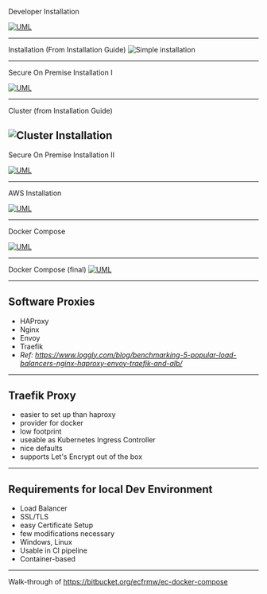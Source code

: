 Developer Installation

[![UML](http://localhost:8080/svg/oyjFILL8JKuiA528vk9qTLPmB2ZWKW02NLrTCEsTMfcSav-OZI88LESKuCiLoyML1z9VcGRI79cQavDVdfQP1nTN0gfpSL9IgERYJ4aiIKnAB4Q89HO3hKr9ughbuWAQNvgYa5IKNrwSMWGooGd219a34zNLjOCwqqh18oGa04K2Q3zK5A84eXXeE502nWO0)](http://localhost:8080/uml/oyjFILL8JKuiA528vk9qTLPmB2ZWKW02NLrTCEsTMfcSav-OZI88LESKuCiLoyML1z9VcGRI79cQavDVdfQP1nTN0gfpSL9IgERYJ4aiIKnAB4Q89HO3hKr9ughbuWAQNvgYa5IKNrwSMWGooGd219a34zNLjOCwqqh18oGa04K2Q3zK5A84eXXeE502nWO0)

----
Installation (From Installation Guide)
![Simple installation](http://ecpedia.eu.tieto.com/rest/gliffy/1.0/embeddedDiagrams/44d5f37b-562c-4615-97cc-1da9f6cc0296.png)

----
Secure On Premise Installation I

[![UML](http://localhost:8080/svg/VOz12i8m44NNdLFC1OBeqaN1j88WGg7TYBX8cnHAOnBIQkdjJM9JT6Csy_F_v4r6QIvGDCoOBTuWEOkvaPhrWEuGGdo1v9ZXmHZSe1EqkCGmr5m_MASmw4ohqMefXOKxW5hHEu_-1w6iwONYGPV2lhu0S-iVNuMKUcexvNtEHbQpmSDvlQ1pwXDmdtzohAsU1c5zH3_IXz4b94tZodiyLLLH_cPkPFHXwND-c0RBFklTzKRz1W00)](http://localhost:8080/uml/VOz12i8m44NNdLFC1OBeqaN1j88WGg7TYBX8cnHAOnBIQkdjJM9JT6Csy_F_v4r6QIvGDCoOBTuWEOkvaPhrWEuGGdo1v9ZXmHZSe1EqkCGmr5m_MASmw4ohqMefXOKxW5hHEu_-1w6iwONYGPV2lhu0S-iVNuMKUcexvNtEHbQpmSDvlQ1pwXDmdtzohAsU1c5zH3_IXz4b94tZodiyLLLH_cPkPFHXwND-c0RBFklTzKRz1W00)

----
Cluster (from Installation Guide)

![Cluster Installation](http://ecpedia.eu.tieto.com/rest/gliffy/1.0/embeddedDiagrams/49069268-8741-4386-99a4-4a64fe502105.png)
----
Secure On Premise Installation II

[![UML](http://localhost:8080/svg/dP312i8m38RFvYdo0aLqEtaGd0g22iAyY7Z8rWfYRSUc3j_UfdReH0JjfN--F_bROgnKg78gYXvkeJDNjrnREWAw8uJW2phJCOwA0hleHB9QDgQ_9_P41uDUZwqvbrPhLS8Em72qpZXsOKdwZeGqcVp5zq_tkUVR8wccgshFH7_CnB_DtFRSlr5Qstf_CCmbdIcZYlDa5j8c2JjkRHU9MMdhIfNi90_9NaE560vv8mEShTUh59pqAEp_WTkq_v56xzHzDH08OGxxJqA8QTVHMnq_QnVLw3i0)](http://localhost:8080/uml/dP312i8m38RFvYdo0aLqEtaGd0g22iAyY7Z8rWfYRSUc3j_UfdReH0JjfN--F_bROgnKg78gYXvkeJDNjrnREWAw8uJW2phJCOwA0hleHB9QDgQ_9_P41uDUZwqvbrPhLS8Em72qpZXsOKdwZeGqcVp5zq_tkUVR8wccgshFH7_CnB_DtFRSlr5Qstf_CCmbdIcZYlDa5j8c2JjkRHU9MMdhIfNi90_9NaE560vv8mEShTUh59pqAEp_WTkq_v56xzHzDH08OGxxJqA8QTVHMnq_QnVLw3i0)

----
AWS Installation

[![UML](http://localhost:8080/svg/bP1D2y8m38RFvbS4xqLqDm-3RGg22eE98kAXspeGwphcnnZYVxVfEcKYWhtapPFcRPf4gckAVMyJuJeC-dW7o5KgK2IyA8QuWzvSr8bK_0Ye3sEC0lIc0Nf5WGFKmW-NRT74YJhnGuv61og_b4fAKSBUMikORBs5_oBciH7HNxQHv3VHxN7-wwapkhyLKgegE-J4KtxXCJ-JNnfRjmbDze34h2OkLNKM9PNyHb9RInbpNVhG66UhLHY1bWRPzJMuIqTVgVD9zQoMW3NJs4m9rgQRE-zSjxRw2G00)](http://localhost:8080/uml/bP1D2y8m38RFvbS4xqLqDm-3RGg22eE98kAXspeGwphcnnZYVxVfEcKYWhtapPFcRPf4gckAVMyJuJeC-dW7o5KgK2IyA8QuWzvSr8bK_0Ye3sEC0lIc0Nf5WGFKmW-NRT74YJhnGuv61og_b4fAKSBUMikORBs5_oBciH7HNxQHv3VHxN7-wwapkhyLKgegE-J4KtxXCJ-JNnfRjmbDze34h2OkLNKM9PNyHb9RInbpNVhG66UhLHY1bWRPzJMuIqTVgVD9zQoMW3NJs4m9rgQRE-zSjxRw2G00)

----

Docker Compose

[![UML](http://localhost:8080/svg/fP1V2u8m5CMVswUux7r4-jP3e1O45GX64T73d1EavKJxWqJVlQjEnGXwQ2-Uyziyzsn2wLi4rDa7iFCz2az2058TIP22Pza4ZkYhjPAbK9gVZMMCLH_Z5XuuMGRZIhZ-fZzZr5nVU9AsfpsTNdEjbCmHdBg1r5cx57W1AXoMiBeIl-O4Yj_b8BGEiFy8e0Ufb7x4ILftA-Dg9-9N7l82Tp5dthIM8Wh9YuZwGSDSFmgPuzoHsqY2aIrbR3R3My8Kbjkj7n2KDJ9Ftk0XjRvI-vEMSKk82KFSL3CnGs_t7dzjzHi0)](http://localhost:8080/uml/fP1V2u8m5CMVswUux7r4-jP3e1O45GX64T73d1EavKJxWqJVlQjEnGXwQ2-Uyziyzsn2wLi4rDa7iFCz2az2058TIP22Pza4ZkYhjPAbK9gVZMMCLH_Z5XuuMGRZIhZ-fZzZr5nVU9AsfpsTNdEjbCmHdBg1r5cx57W1AXoMiBeIl-O4Yj_b8BGEiFy8e0Ufb7x4ILftA-Dg9-9N7l82Tp5dthIM8Wh9YuZwGSDSFmgPuzoHsqY2aIrbR3R3My8Kbjkj7n2KDJ9Ftk0XjRvI-vEMSKk82KFSL3CnGs_t7dzjzHi0)


----

Docker Compose (final)
[![UML](http://localhost:8080/svg/TP1DQm8n48RFdLynxDr3FVOW6BTGi8AWbr8zJ3vMP6CITbTaaVxtpcQpkbeQSfWy3tbdaigeXjp16inohqfJuSAVWgzDXbS0HESrg_S5paF8a6eqYa9ulQkbQPNrL4PPghluzAHtJf0bfqmLjPN_HquVb5YlafBXDEhsPQprb-BeecsByQLSyEokeQFhsbtPT4jJGvBgFZONALLBrZy0l7dwiqPP-KlDh_-65z6Ni0SOw6Goc_7q-8OVs-rw0rn6r7z6mezq-fTsJtccRV5CIZKGIF6C-v5JyEWS8szd3hlL73FKlm00)](http://localhost:8080/uml/TP1DQm8n48RFdLynxDr3FVOW6BTGi8AWbr8zJ3vMP6CITbTaaVxtpcQpkbeQSfWy3tbdaigeXjp16inohqfJuSAVWgzDXbS0HESrg_S5paF8a6eqYa9ulQkbQPNrL4PPghluzAHtJf0bfqmLjPN_HquVb5YlafBXDEhsPQprb-BeecsByQLSyEokeQFhsbtPT4jJGvBgFZONALLBrZy0l7dwiqPP-KlDh_-65z6Ni0SOw6Goc_7q-8OVs-rw0rn6r7z6mezq-fTsJtccRV5CIZKGIF6C-v5JyEWS8szd3hlL73FKlm00)

---
## Software Proxies

* HAProxy
* Nginx
* Envoy
* Traefik
* *Ref: https://www.loggly.com/blog/benchmarking-5-popular-load-balancers-nginx-haproxy-envoy-traefik-and-alb/*
---
## Traefik Proxy

* easier to set up than haproxy
* provider for docker
* low footprint
* useable as Kubernetes Ingress Controller
* nice defaults
* supports Let's Encrypt out of the box

---

## Requirements for local Dev Environment
* Load Balancer
* SSL/TLS
* easy Certificate Setup
* few modifications necessary
* Windows, Linux
* Usable in CI pipeline
* Container-based

---
Walk-through of https://bitbucket.org/ecfrmw/ec-docker-compose
